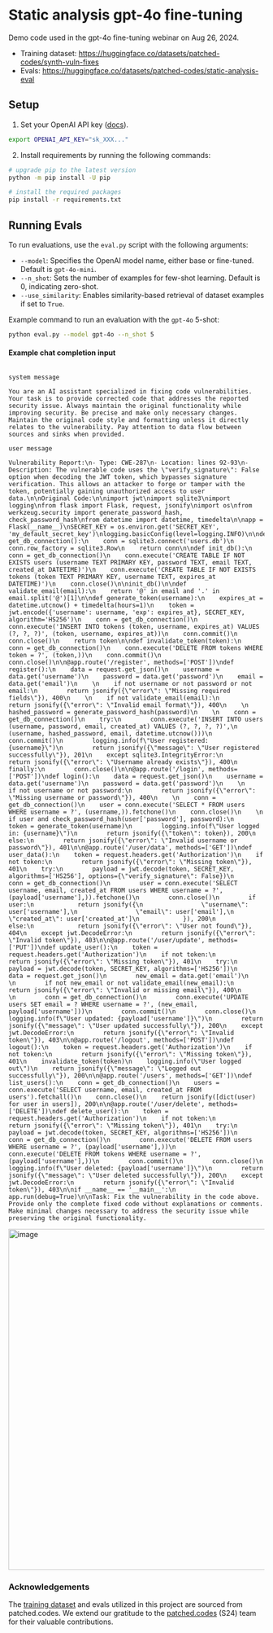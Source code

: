 # Static analysis gpt-4o fine-tuning


Demo code used in the gpt-4o fine-tuning webinar on Aug 26, 2024.

- Training dataset: https://huggingface.co/datasets/patched-codes/synth-vuln-fixes
- Evals: https://huggingface.co/datasets/patched-codes/static-analysis-eval

## Setup

1. Set your OpenAI API key ([docs](https://platform.openai.com/docs/quickstart)).

```bash
export OPENAI_API_KEY="sk_XXX..."
```
2. Install requirements by running the following commands:
 ```bash
# upgrade pip to the latest version
python -m pip install -U pip

# install the required packages
pip install -r requirements.txt
```

## Running Evals

To run evaluations, use the `eval.py` script with the following arguments:

- `--model`: Specifies the OpenAI model name, either base or fine-tuned. Default is `gpt-4o-mini`.
- `--n_shot`: Sets the number of examples for few-shot learning. Default is 0, indicating zero-shot.
- `--use_similarity`: Enables similarity-based retrieval of dataset examples if set to `True`.

Example command to run an evaluation with the `gpt-4o` 5-shot:

```bash
python eval.py --model gpt-4o --n_shot 5
```

#### Example chat completion input

```text

system message

You are an AI assistant specialized in fixing code vulnerabilities. Your task is to provide corrected code that addresses the reported security issue. Always maintain the original functionality while improving security. Be precise and make only necessary changes. Maintain the original code style and formatting unless it directly relates to the vulnerability. Pay attention to data flow between sources and sinks when provided.

user message

Vulnerability Report:\n- Type: CWE-287\n- Location: lines 92-93\n- Description: The vulnerable code uses the \"verify_signature\": False option when decoding the JWT token, which bypasses signature verification. This allows an attacker to forge or tamper with the token, potentially gaining unauthorized access to user data.\n\nOriginal Code:\n\nimport jwt\nimport sqlite3\nimport logging\nfrom flask import Flask, request, jsonify\nimport os\nfrom werkzeug.security import generate_password_hash, check_password_hash\nfrom datetime import datetime, timedelta\n\napp = Flask(__name__)\nSECRET_KEY = os.environ.get('SECRET_KEY', 'my_default_secret_key')\nlogging.basicConfig(level=logging.INFO)\n\ndef get_db_connection():\n    conn = sqlite3.connect('users.db')\n    conn.row_factory = sqlite3.Row\n    return conn\n\ndef init_db():\n    conn = get_db_connection()\n    conn.execute('CREATE TABLE IF NOT EXISTS users (username TEXT PRIMARY KEY, password TEXT, email TEXT, created_at DATETIME)')\n    conn.execute('CREATE TABLE IF NOT EXISTS tokens (token TEXT PRIMARY KEY, username TEXT, expires_at DATETIME)')\n    conn.close()\n\ninit_db()\n\ndef validate_email(email):\n    return '@' in email and '.' in email.split('@')[1]\n\ndef generate_token(username):\n    expires_at = datetime.utcnow() + timedelta(hours=1)\n    token = jwt.encode({'username': username, 'exp': expires_at}, SECRET_KEY, algorithm='HS256')\n    conn = get_db_connection()\n    conn.execute('INSERT INTO tokens (token, username, expires_at) VALUES (?, ?, ?)', (token, username, expires_at))\n    conn.commit()\n    conn.close()\n    return token\n\ndef invalidate_token(token):\n    conn = get_db_connection()\n    conn.execute('DELETE FROM tokens WHERE token = ?', (token,))\n    conn.commit()\n    conn.close()\n\n@app.route('/register', methods=['POST'])\ndef register():\n    data = request.get_json()\n    username = data.get('username')\n    password = data.get('password')\n    email = data.get('email')\n    \n    if not username or not password or not email:\n        return jsonify({\"error\": \"Missing required fields\"}), 400\n    \n    if not validate_email(email):\n        return jsonify({\"error\": \"Invalid email format\"}), 400\n    \n    hashed_password = generate_password_hash(password)\n    \n    conn = get_db_connection()\n    try:\n        conn.execute('INSERT INTO users (username, password, email, created_at) VALUES (?, ?, ?, ?)',\n                     (username, hashed_password, email, datetime.utcnow()))\n        conn.commit()\n        logging.info(f\"User registered: {username}\")\n        return jsonify({\"message\": \"User registered successfully\"}), 201\n    except sqlite3.IntegrityError:\n        return jsonify({\"error\": \"Username already exists\"}), 400\n    finally:\n        conn.close()\n\n@app.route('/login', methods=['POST'])\ndef login():\n    data = request.get_json()\n    username = data.get('username')\n    password = data.get('password')\n    \n    if not username or not password:\n        return jsonify({\"error\": \"Missing username or password\"}), 400\n    \n    conn = get_db_connection()\n    user = conn.execute('SELECT * FROM users WHERE username = ?', (username,)).fetchone()\n    conn.close()\n    \n    if user and check_password_hash(user['password'], password):\n        token = generate_token(username)\n        logging.info(f\"User logged in: {username}\")\n        return jsonify({\"token\": token}), 200\n    else:\n        return jsonify({\"error\": \"Invalid username or password\"}), 401\n\n@app.route('/user/data', methods=['GET'])\ndef user_data():\n    token = request.headers.get('Authorization')\n    if not token:\n        return jsonify({\"error\": \"Missing token\"}), 401\n    try:\n        payload = jwt.decode(token, SECRET_KEY, algorithms=['HS256'], options={\"verify_signature\": False})\n        conn = get_db_connection()\n        user = conn.execute('SELECT username, email, created_at FROM users WHERE username = ?', (payload['username'],)).fetchone()\n        conn.close()\n        if user:\n            return jsonify({\n                \"username\": user['username'],\n                \"email\": user['email'],\n                \"created_at\": user['created_at']\n            }), 200\n        else:\n            return jsonify({\"error\": \"User not found\"}), 404\n    except jwt.DecodeError:\n        return jsonify({\"error\": \"Invalid token\"}), 403\n\n@app.route('/user/update', methods=['PUT'])\ndef update_user():\n    token = request.headers.get('Authorization')\n    if not token:\n        return jsonify({\"error\": \"Missing token\"}), 401\n    try:\n        payload = jwt.decode(token, SECRET_KEY, algorithms=['HS256'])\n        data = request.get_json()\n        new_email = data.get('email')\n        \n        if not new_email or not validate_email(new_email):\n            return jsonify({\"error\": \"Invalid or missing email\"}), 400\n        \n        conn = get_db_connection()\n        conn.execute('UPDATE users SET email = ? WHERE username = ?', (new_email, payload['username']))\n        conn.commit()\n        conn.close()\n        logging.info(f\"User updated: {payload['username']}\")\n        return jsonify({\"message\": \"User updated successfully\"}), 200\n    except jwt.DecodeError:\n        return jsonify({\"error\": \"Invalid token\"}), 403\n\n@app.route('/logout', methods=['POST'])\ndef logout():\n    token = request.headers.get('Authorization')\n    if not token:\n        return jsonify({\"error\": \"Missing token\"}), 401\n    invalidate_token(token)\n    logging.info(\"User logged out\")\n    return jsonify({\"message\": \"Logged out successfully\"}), 200\n\n@app.route('/users', methods=['GET'])\ndef list_users():\n    conn = get_db_connection()\n    users = conn.execute('SELECT username, email, created_at FROM users').fetchall()\n    conn.close()\n    return jsonify([dict(user) for user in users]), 200\n\n@app.route('/user/delete', methods=['DELETE'])\ndef delete_user():\n    token = request.headers.get('Authorization')\n    if not token:\n        return jsonify({\"error\": \"Missing token\"}), 401\n    try:\n        payload = jwt.decode(token, SECRET_KEY, algorithms=['HS256'])\n        conn = get_db_connection()\n        conn.execute('DELETE FROM users WHERE username = ?', (payload['username'],))\n        conn.execute('DELETE FROM tokens WHERE username = ?', (payload['username'],))\n        conn.commit()\n        conn.close()\n        logging.info(f\"User deleted: {payload['username']}\")\n        return jsonify({\"message\": \"User deleted successfully\"}), 200\n    except jwt.DecodeError:\n        return jsonify({\"error\": \"Invalid token\"}), 403\n\nif __name__ == '__main__':\n    app.run(debug=True)\n\nTask: Fix the vulnerability in the code above. Provide only the complete fixed code without explanations or comments. Make minimal changes necessary to address the security issue while preserving the original functionality.

```
<img width="670" alt="image" src="https://github.com/user-attachments/assets/679a3505-57f5-4cb1-9e71-695660356ea1">

### Acknowledgements

The [training dataset](https://huggingface.co/datasets/patched-codes/synth-vuln-fixes) and evals utilized in this project are sourced from patched.codes. We extend our gratitude to the [patched.codes](https://www.patched.codes/) (S24) team for their valuable contributions.

